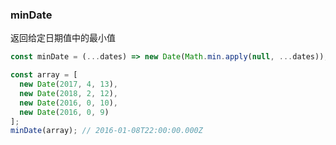 ### minDate

返回给定日期值中的最小值

```js
const minDate = (...dates) => new Date(Math.min.apply(null, ...dates));
```

```js
const array = [
  new Date(2017, 4, 13),
  new Date(2018, 2, 12),
  new Date(2016, 0, 10),
  new Date(2016, 0, 9)
];
minDate(array); // 2016-01-08T22:00:00.000Z
```

